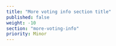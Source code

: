 ```yaml
---
title: "More voting info section title"
published: false
weight: -10
section: "more-voting-info"
priority: Minor
---
```


